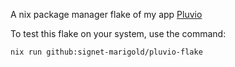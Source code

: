 A nix package manager flake of my app [Pluvio](https://github.com/signet-marigold/Pluvio)

To test this flake on your system, use the command:

`nix run github:signet-marigold/pluvio-flake`
